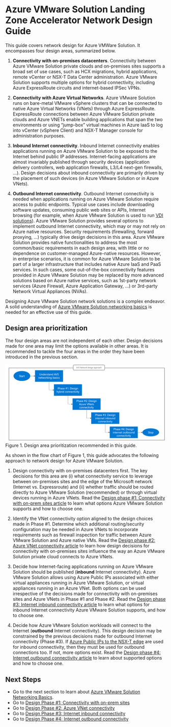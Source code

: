 # Azure VMware Solution Landing Zone Accelerator Network Design Guide
This guide covers network design for Azure VMWare Solution. It encompasses four design areas, summarized below.

1. **Connectivity with on-premises datacenters**. Connectivity between Azure VMware Solution private clouds and on-premises sites supports a broad set of use cases, such as HCX migrations, hybrid applications, remote vCenter or NSX-T Data Center administration. Azure VMware Solution supports multiple options for hybrid connectivity, including Azure ExpressRoute circuits and internet-based IPSec VPNs. 

2. **Connectivity with Azure Virtual Networks**. Azure VMware Solution runs on bare-metal VMware vSphere clusters that can be connected to native Azure Virtual Networks (VNets) through Azure ExpressRoute. ExpressRoute connections between Azure VMware Solution private clouds and Azure VNETs enable building applications that span the two environments or using “jump-box” virtual machines in Azure IaaS to log into vCenter (vSphere Client) and NSX-T Manager console for administration purposes. 

3. **Inbound Internet connectivity**. Inbound Internet connectivity enables applications running on Azure VMware Solution to be exposed to the Internet behind public IP addresses. Internet-facing applications are almost invariably published through security devices (application delivery controllers, web application firewalls, L3/L4 next-gen firewalls, …). Design decisions about inbound connectivity are primarily driven by the placement of such devices (in Azure VMware Solution or in Azure VNets). 

4. **Outbound Internet connectivity**. Outbound Internet connectivity is needed when applications running on Azure VMware Solution require access to public endpoints. Typical use cases include downloading software updates, consuming public web sites or APIs, Internet browsing (for example, when Azure VMware Solution is used to run [VDI solutions](https://learn.microsoft.com/en-us/azure/azure-vmware/azure-vmware-solution-horizon)). Azure VMware Solution provides several options to implement outbound Internet connectivity, which may or may not rely on Azure native resources. Security requirements (firewalling, forward proxying, …) typically drive design decisions in this area. 
Azure VMware Solution provides native functionalities to address the most common/basic requirements in each design area, with little or no dependence on customer-managed Azure-native resources. However, in enterprise scenarios, it is common for Azure VMware Solution to be part of a larger infrastructure that includes native Azure IaaS and PaaS services. In such cases, some out-of-the-box connectivity features provided in Azure VMware Solution may be replaced by more advanced solutions based on Azure native services, such as 1st-party network services (Azure Firewall, Azure Application Gateway, …) or 3rd-party Network Virtual Appliances (NVAs).

Designing Azure VMware Solution network solutions is a complex endeavor. A solid understanding of [Azure VMware Solution networking basics](avs-networking-basics.md) is needed for an effective use of this guide.

## Design area prioritization
The four design areas are not independent of each other. Design decisions made for one area may limit the options available in other areas. It is recommended to tackle the four areas in the order they have been introduced in the previous section. 

![figure1](media/figure1.png) 
Figure 1. Design area prioritization recommended in this guide.

As shown in the flow chart of Figure 1, this guide advocates the following approach to network design for Azure VMware Solution.
1. Design connectivity with on-premises datacenters first. The key decisions for this area are (i) what connectivity service to leverage between on-premises sites and the edge of the Microsoft network (Internet vs. Expressroute) and (ii) whether traffic should be routed directly to Azure VMware Solution (recommended) or through virtual devices running in Azure VNets. Read the [Design phase #1: Connectivity with on-prem sites article](onprem-connectivity.md) to learn what options Azure VMware Solution supports and how to choose one.

2. Identify the VNet connectivity option aligned to the design choices made in Phase #1. Determine which additional routing/security configuration may be needed in Azure VNets to incorporate requirements such as firewall inspection for traffic between Azure VMware Solution and Azure native VMs. Read the [Design phase #2: Azure VNet connectivity article](vnet-connectivity.md) to learn how design decisions for connectivity with on-premises sites influence the way an Azure VMware Solution private cloud connects to Azure VNets.

3. Decide how Internet-facing applications running on Azure VMware Solution should be published (**inbound** Internet connectivity). Azure VMware Solution allows using Azure Public IPs associated with either virtual appliances running in Azure VMware Solution, or virtual appliances running in an Azure VNet. Both options can be used irrespective of the decisions made for connectivity with on-premises sites and Azure VNets in Phase #1 and Phase #2. Read the [Design phase #3: Internet inbound connectivity article](internet-inbound-connectivity.md) to learn what options for inbound Internet connectivity Azure VMware Solution supports, and how to choose one.

4. Decide how Azure VMware Solution workloads will connect to the Internet (**outbound** Internet connectivity). This design decision may be constrained by the previous decisions made for outbound Internet connectivity (Phase #3). If [Azure Public IPs to the NSX-T edge](https://learn.microsoft.com/azure/azure-vmware/enable-public-ip-nsx-edge) are used for inbound connectivity, then they must be used for outbound connections too. If not, more options exist. Read the [Design phase #4: Internet outbound connectivity article](internet-outbound-connectivity.md) to learn about supported options and how to choose one.

## Next Steps
- Go to the next section to learn about [Azure VMware Solution Networking Basics](avs-networking-basics.md).
- Go to [Design Phase #1: Connectivity with on-prem sites](onprem-connectivity.md)
- Go to [Design Phase #2: Azure VNet connectivity](vnet-connectivity.md)
- Go to [Design Phase #3: Internet inbound connectivity](internet-inbound-connectivity.md)
- Go to [Design Phase #4: Internet outbound connectivity](internet-outbound-connectivity.md)
